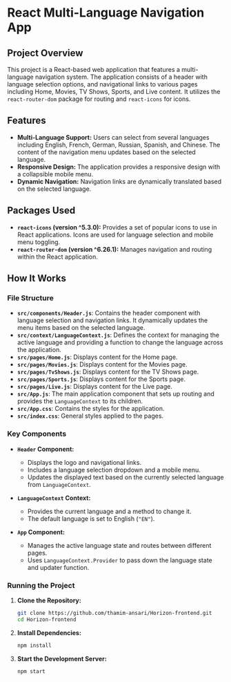 # React Multi-Language Navigation App

## Project Overview

This project is a React-based web application that features a multi-language navigation system. The application consists of a header with language selection options, and navigational links to various pages including Home, Movies, TV Shows, Sports, and Live content. It utilizes the `react-router-dom` package for routing and `react-icons` for icons.

## Features

- **Multi-Language Support:** Users can select from several languages including English, French, German, Russian, Spanish, and Chinese. The content of the navigation menu updates based on the selected language.
- **Responsive Design:** The application provides a responsive design with a collapsible mobile menu.
- **Dynamic Navigation:** Navigation links are dynamically translated based on the selected language.

## Packages Used

- **`react-icons` (version ^5.3.0):** Provides a set of popular icons to use in React applications. Icons are used for language selection and mobile menu toggling.
- **`react-router-dom` (version ^6.26.1):** Manages navigation and routing within the React application.

## How It Works

### File Structure

- **`src/components/Header.js`**: Contains the header component with language selection and navigation links. It dynamically updates the menu items based on the selected language.
- **`src/context/LanguageContext.js`**: Defines the context for managing the active language and providing a function to change the language across the application.
- **`src/pages/Home.js`**: Displays content for the Home page.
- **`src/pages/Movies.js`**: Displays content for the Movies page.
- **`src/pages/TvShows.js`**: Displays content for the TV Shows page.
- **`src/pages/Sports.js`**: Displays content for the Sports page.
- **`src/pages/Live.js`**: Displays content for the Live page.
- **`src/App.js`**: The main application component that sets up routing and provides the `LanguageContext` to its children.
- **`src/App.css`**: Contains the styles for the application.
- **`src/index.css`**: General styles applied to the pages.

### Key Components

- **`Header` Component:**

  - Displays the logo and navigational links.
  - Includes a language selection dropdown and a mobile menu.
  - Updates the displayed text based on the currently selected language from `LanguageContext`.

- **`LanguageContext` Context:**

  - Provides the current language and a method to change it.
  - The default language is set to English (`"EN"`).

- **`App` Component:**
  - Manages the active language state and routes between different pages.
  - Uses `LanguageContext.Provider` to pass down the language state and updater function.

### Running the Project

1. **Clone the Repository:**
   ```bash
   git clone https://github.com/thamim-ansari/Horizon-frontend.git
   cd Horizon-frontend
   ```
2. **Install Dependencies:**
   ```bash
   npm install
   ```
3. **Start the Development Server:**
   ```bash
   npm start
   ```
